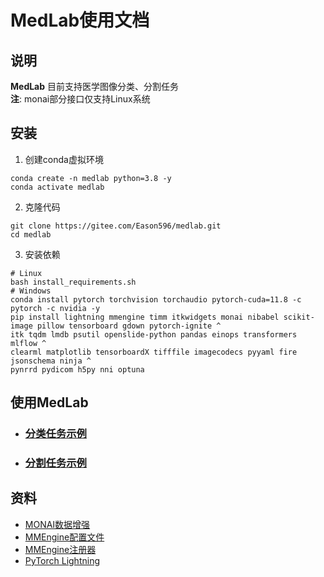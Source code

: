 # MedLab使用文档

## 说明
__MedLab__ 目前支持医学图像分类、分割任务  
__注__: monai部分接口仅支持Linux系统
## 安装
1. 创建conda虚拟环境  
```shell
conda create -n medlab python=3.8 -y
conda activate medlab
```
2. 克隆代码
```shell
git clone https://gitee.com/Eason596/medlab.git 
cd medlab
```
3. 安装依赖
```shell
# Linux
bash install_requirements.sh
# Windows
conda install pytorch torchvision torchaudio pytorch-cuda=11.8 -c pytorch -c nvidia -y
pip install lightning mmengine timm itkwidgets monai nibabel scikit-image pillow tensorboard gdown pytorch-ignite ^
itk tqdm lmdb psutil openslide-python pandas einops transformers mlflow ^
clearml matplotlib tensorboardX tifffile imagecodecs pyyaml fire jsonschema ninja ^
pynrrd pydicom h5py nni optuna
```
## 使用MedLab
* ### [分类任务示例](docs/zh_cn/classification_tutorials.md)
* ### [分割任务示例](docs/zh_cn/segmentation_tutorials.md)

## 资料
* [MONAI数据增强](https://docs.monai.io/en/stable/transforms.html#dictionary-transforms)
* [MMEngine配置文件](https://mmengine.readthedocs.io/zh_CN/latest/advanced_tutorials/config.html)
* [MMEngine注册器](https://mmengine.readthedocs.io/zh_CN/latest/advanced_tutorials/registry.html)
* [PyTorch Lightning](https://lightning.ai/docs/pytorch/latest/starter/introduction.html)